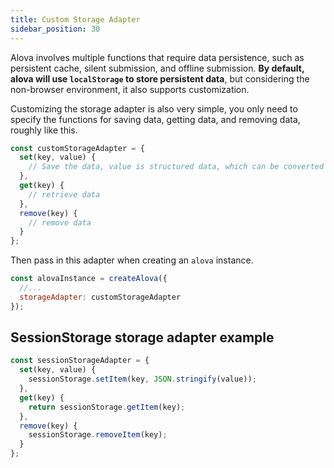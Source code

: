 ```yaml
---
title: Custom Storage Adapter
sidebar_position: 30
---
```


Alova involves multiple functions that require data persistence, such as persistent cache, silent submission, and offline submission. **By default, alova will use `localStorage` to store persistent data**, but considering the non-browser environment, it also supports customization.

Customizing the storage adapter is also very simple, you only need to specify the functions for saving data, getting data, and removing data, roughly like this.

```javascript
const customStorageAdapter = {
  set(key, value) {
    // Save the data, value is structured data, which can be converted to a string by calling JSON.stringify
  },
  get(key) {
    // retrieve data
  },
  remove(key) {
    // remove data
  }
};
```

Then pass in this adapter when creating an `alova` instance.

```javascript
const alovaInstance = createAlova({
  //...
  storageAdapter: customStorageAdapter
});
```

## SessionStorage storage adapter example

```javascript
const sessionStorageAdapter = {
  set(key, value) {
    sessionStorage.setItem(key, JSON.stringify(value));
  },
  get(key) {
    return sessionStorage.getItem(key);
  },
  remove(key) {
    sessionStorage.removeItem(key);
  }
};
```
